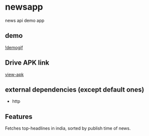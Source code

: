 # newsapp

news api demo app

## demo

[!demogif](https://github.com/ssrajputtheboss/newsapp/blob/main/assets/output.gif)

## Drive APK link

[view-apk](https://drive.google.com/file/d/1LgRoqx6OvhuacLRr_Jqd7LeFc9xhNWRC/view?usp=sharing)

## external dependencies (except default ones)

- http

## Features

Fetches top-headlines in india, sorted by publish time of news.
